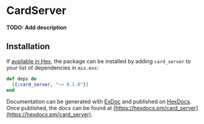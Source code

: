 # CardServer

**TODO: Add description**

## Installation

If [available in Hex](https://hex.pm/docs/publish), the package can be installed
by adding `card_server` to your list of dependencies in `mix.exs`:

```elixir
def deps do
  [{:card_server, "~> 0.1.0"}]
end
```

Documentation can be generated with [ExDoc](https://github.com/elixir-lang/ex_doc)
and published on [HexDocs](https://hexdocs.pm). Once published, the docs can
be found at [https://hexdocs.pm/card_server](https://hexdocs.pm/card_server).

